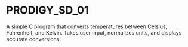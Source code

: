 # PRODIGY_SD_01
A simple C program that converts temperatures between Celsius, Fahrenheit, and Kelvin. Takes user input, normalizes units, and displays accurate conversions.
